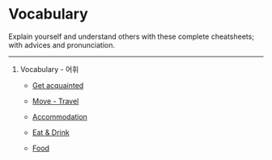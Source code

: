 # Vocabulary
Explain yourself and understand others with these complete cheatsheets; with advices and pronunciation.

---
1. Vocabulary - 어휘
    - [Get acquainted](Get%20acquainted/README.md)
    
    - [Move - Travel](Move%20-%20Travel/README.md)
    
    - [Accommodation](Accommodation/README.md)
    
    - [Eat & Drink](Eat%20&%20Drink/README.md)
    
    - [Food](Food/README.md)